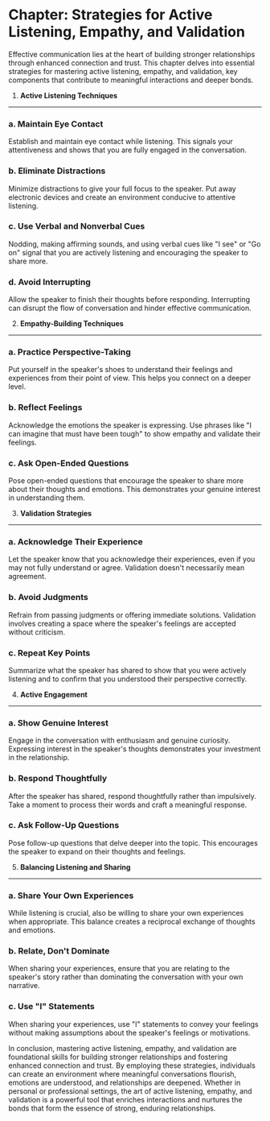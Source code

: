 Chapter: Strategies for Active Listening, Empathy, and Validation
=================================================================

Effective communication lies at the heart of building stronger relationships through enhanced connection and trust. This chapter delves into essential strategies for mastering active listening, empathy, and validation, key components that contribute to meaningful interactions and deeper bonds.

1. **Active Listening Techniques**
----------------------------------

### a. **Maintain Eye Contact**

Establish and maintain eye contact while listening. This signals your attentiveness and shows that you are fully engaged in the conversation.

### b. **Eliminate Distractions**

Minimize distractions to give your full focus to the speaker. Put away electronic devices and create an environment conducive to attentive listening.

### c. **Use Verbal and Nonverbal Cues**

Nodding, making affirming sounds, and using verbal cues like "I see" or "Go on" signal that you are actively listening and encouraging the speaker to share more.

### d. **Avoid Interrupting**

Allow the speaker to finish their thoughts before responding. Interrupting can disrupt the flow of conversation and hinder effective communication.

2. **Empathy-Building Techniques**
----------------------------------

### a. **Practice Perspective-Taking**

Put yourself in the speaker's shoes to understand their feelings and experiences from their point of view. This helps you connect on a deeper level.

### b. **Reflect Feelings**

Acknowledge the emotions the speaker is expressing. Use phrases like "I can imagine that must have been tough" to show empathy and validate their feelings.

### c. **Ask Open-Ended Questions**

Pose open-ended questions that encourage the speaker to share more about their thoughts and emotions. This demonstrates your genuine interest in understanding them.

3. **Validation Strategies**
----------------------------

### a. **Acknowledge Their Experience**

Let the speaker know that you acknowledge their experiences, even if you may not fully understand or agree. Validation doesn't necessarily mean agreement.

### b. **Avoid Judgments**

Refrain from passing judgments or offering immediate solutions. Validation involves creating a space where the speaker's feelings are accepted without criticism.

### c. **Repeat Key Points**

Summarize what the speaker has shared to show that you were actively listening and to confirm that you understood their perspective correctly.

4. **Active Engagement**
------------------------

### a. **Show Genuine Interest**

Engage in the conversation with enthusiasm and genuine curiosity. Expressing interest in the speaker's thoughts demonstrates your investment in the relationship.

### b. **Respond Thoughtfully**

After the speaker has shared, respond thoughtfully rather than impulsively. Take a moment to process their words and craft a meaningful response.

### c. **Ask Follow-Up Questions**

Pose follow-up questions that delve deeper into the topic. This encourages the speaker to expand on their thoughts and feelings.

5. **Balancing Listening and Sharing**
--------------------------------------

### a. **Share Your Own Experiences**

While listening is crucial, also be willing to share your own experiences when appropriate. This balance creates a reciprocal exchange of thoughts and emotions.

### b. **Relate, Don't Dominate**

When sharing your experiences, ensure that you are relating to the speaker's story rather than dominating the conversation with your own narrative.

### c. **Use "I" Statements**

When sharing your experiences, use "I" statements to convey your feelings without making assumptions about the speaker's feelings or motivations.

In conclusion, mastering active listening, empathy, and validation are foundational skills for building stronger relationships and fostering enhanced connection and trust. By employing these strategies, individuals can create an environment where meaningful conversations flourish, emotions are understood, and relationships are deepened. Whether in personal or professional settings, the art of active listening, empathy, and validation is a powerful tool that enriches interactions and nurtures the bonds that form the essence of strong, enduring relationships.
